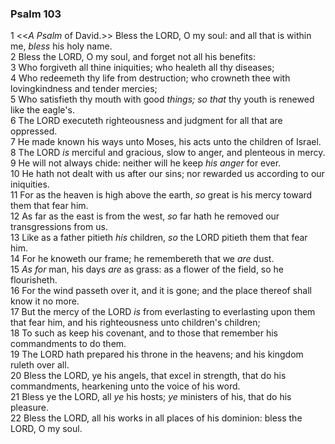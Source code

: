 ### Psalm 103

1 <<*A Psalm* of David.>> Bless the LORD, O my soul: and all that is within me, *bless* his holy name.  
2 Bless the LORD, O my soul, and forget not all his benefits:  
3 Who forgiveth all thine iniquities; who healeth all thy diseases;  
4 Who redeemeth thy life from destruction; who crowneth thee with lovingkindness and tender mercies;  
5 Who satisfieth thy mouth with good *things; so that* thy youth is renewed like the eagle's.  
6 The LORD executeth righteousness and judgment for all that are oppressed.  
7 He made known his ways unto Moses, his acts unto the children of Israel.  
8 The LORD *is* merciful and gracious, slow to anger, and plenteous in mercy.  
9 He will not always chide: neither will he keep *his anger* for ever.  
10 He hath not dealt with us after our sins; nor rewarded us according to our iniquities.  
11 For as the heaven is high above the earth, *so* great is his mercy toward them that fear him.  
12 As far as the east is from the west, *so* far hath he removed our transgressions from us.  
13 Like as a father pitieth *his* children, *so* the LORD pitieth them that fear him.  
14 For he knoweth our frame; he remembereth that we *are* dust.  
15 *As for* man, his days *are* as grass: as a flower of the field, so he flourisheth.  
16 For the wind passeth over it, and it is gone; and the place thereof shall know it no more.  
17 But the mercy of the LORD *is* from everlasting to everlasting upon them that fear him, and his righteousness unto children's children;  
18 To such as keep his covenant, and to those that remember his commandments to do them.  
19 The LORD hath prepared his throne in the heavens; and his kingdom ruleth over all.  
20 Bless the LORD, ye his angels, that excel in strength, that do his commandments, hearkening unto the voice of his word.  
21 Bless ye the LORD, all *ye* his hosts; *ye* ministers of his, that do his pleasure.  
22 Bless the LORD, all his works in all places of his dominion: bless the LORD, O my soul.  
